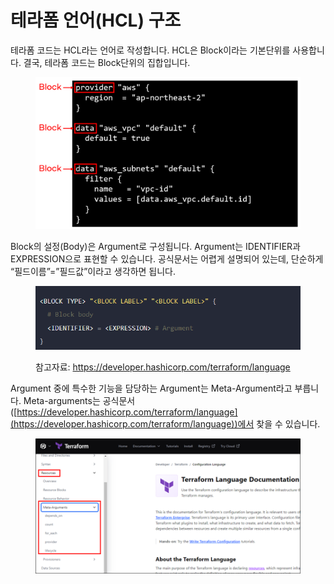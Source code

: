 # 테라폼 언어(HCL) 구조

테라폼 코드는 HCL라는 언어로 작성합니다. HCL은 Block이라는 기본단위를 사용합니다. 결국, 테라폼 코드는 Block단위의 집합입니다.

<figure><img src="../../.gitbook/assets/image.png" alt=""><figcaption></figcaption></figure>



Block의 설정(Body)은 Argument로 구성됩니다. Argument는 IDENTIFIER과 EXPRESSION으로 표현할 수 있습니다. 공식문서는 어렵게 설명되어 있는데, 단순하게 “필드이름”=”필드값”이라고 생각하면 됩니다.

<figure><img src="../../.gitbook/assets/image (5).png" alt=""><figcaption><p>참고자료: <a href="https://developer.hashicorp.com/terraform/language">https://developer.hashicorp.com/terraform/language</a></p></figcaption></figure>



Argument 중에 특수한 기능을 담당하는 Argument는 Meta-Argument라고 부릅니다. Meta-arguments는 공식문서([https://developer.hashicorp.com/terraform/language](https://developer.hashicorp.com/terraform/language))에서 찾을 수 있습니다.

<figure><img src="../../.gitbook/assets/image (20).png" alt=""><figcaption></figcaption></figure>
